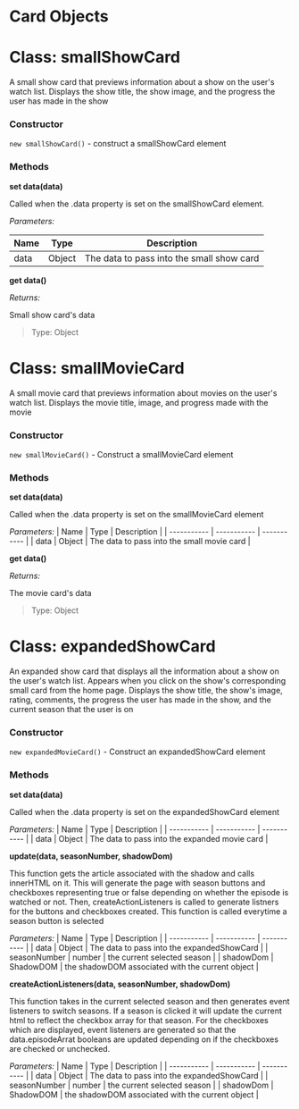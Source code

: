 # Card Objects

# Class: smallShowCard

A small show card that previews information about a show on the user's watch list. Displays the show title, the show image, and the progress the user has made in the show

### Constructor
`new smallShowCard()` - construct a smallShowCard element

### Methods
**set data(data)**

Called when the .data property is set on the smallShowCard element.

*Parameters:*

| Name | Type | Description |
| ----------- | ----------- | ----------- |
| data | Object | The data to pass into the small show card |

**get data()**

*Returns:*

Small show card's data
>Type: Object

# Class: smallMovieCard
A small movie card that previews information about movies on the user's watch list. Displays the movie title, image, and progress made with the movie

### Constructor
`new smallMovieCard()` - Construct a smallMovieCard element

### Methods
**set data(data)**

Called when the .data property is set on the smallMovieCard element

*Parameters:*
| Name | Type | Description |
| ----------- | ----------- | ----------- |
| data | Object | The data to pass into the small movie card |

**get data()**

*Returns:*

The movie card's data
>Type: Object

# Class: expandedShowCard
An expanded show card that displays all the information about a show on the user's watch list. Appears when you click on the show's corresponding small card from the home page. Displays the show title, the show's image, rating, comments, the progress the user has made in the show, and the current season that the user is on

### Constructor
`new expandedMovieCard()` - Construct an expandedShowCard element

### Methods
**set data(data)**

Called when the .data property is set on the expandedShowCard element

*Parameters:*
| Name | Type | Description |
| ----------- | ----------- | ----------- |
| data | Object | The data to pass into the expanded movie card |

**update(data, seasonNumber, shadowDom)**

This function gets the article associated with the shadow and calls innerHTML on it. This will generate the page with season buttons and checkboxes representing true or false depending on whether the episode is watched or not. Then, createActionListeners is called to generate listners for the buttons and checkboxes created. This function is called everytime a season button is selected

*Parameters:*
| Name | Type | Description |
| ----------- | ----------- | ----------- |
| data | Object | The data to pass into the expandedShowCard |
| seasonNumber | number | the current selected season |
| shadowDom | ShadowDOM | the shadowDOM associated with the current object |

**createActionListeners(data, seasonNumber, shadowDom)**

This function takes in the current selected season and then generates event listeners to switch seasons. If a season is clicked it will update the current html to reflect the checkbox array for that season. For the checkboxes which are displayed, event listeners are generated so that the data.episodeArrat booleans are updated depending on if the checkboxes are checked or unchecked.

*Parameters:*
| Name | Type | Description |
| ----------- | ----------- | ----------- |
| data | Object | The data to pass into the expandedShowCard |
| seasonNumber | number | the current selected season |
| shadowDom | ShadowDOM | the shadowDOM associated with the current object |



